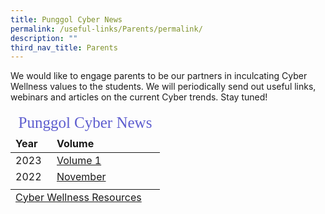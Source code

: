 ```yaml
---
title: Punggol Cyber News
permalink: /useful-links/Parents/permalink/
description: ""
third_nav_title: Parents
---
```

<p>We would like to engage parents to be our partners in inculcating Cyber Wellness values to the students. We will periodically send out useful links, webinars and articles on the current Cyber trends. Stay tuned!</p>
<table style="font-size:16px">
<thead>
	<tr><td colspan=2 style="font-family:impact; font-size:25px; color:rgb(94,94,207)">Punggol Cyber News</td>
	</tr>
	<tr style="font-weight:bold">
			<td width=50>Year</td>
			<td>Volume</td>
		</tr>
</thead>
	<tbody>	
		<tr>
			<td style="border: solid 0px black">2023</td>
			<td style="border: solid 0px black"><a href="https://go.gov.sg/punggolcyberwellness" target="_blank">Volume 1</a></td>
		</tr>
		<tr >
		<td style="border: solid 0px black">2022</td>
	<td style="border: solid 0px black"><a href="/files/PPSCyberNews/2022/CN-Nov2022.pdf" target="_blank">November</a></td>
		</tr>
		<tr><td></td></tr>
		<tfoot>
			<tr>
				<td colspan=3>
				<a href="/files/CyberWellness/CyberWellnessResource.pdf" target="_blank">Cyber Wellness Resources</a></td>
			</tr>
	</tfoot>
	</tbody>
	</table>